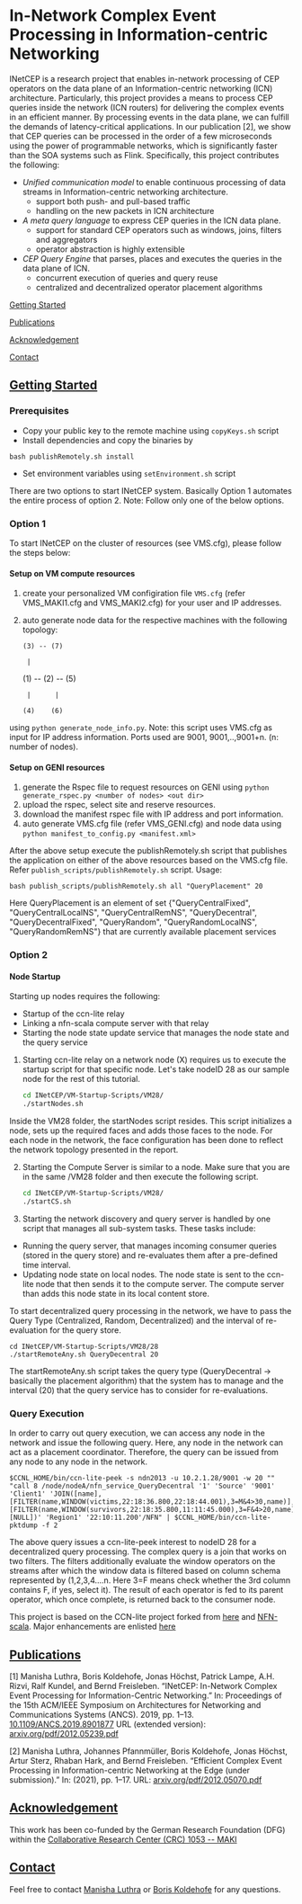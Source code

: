 # In-Network Complex Event Processing in Information-centric Networking
INetCEP is a research project that enables in-network processing of CEP operators on the data plane of an Information-centric networking (ICN) architecture. Particularly, this project provides a means to process CEP queries inside the network (ICN routers) for delivering the complex events in an efficient manner. By processing events in the data plane, we can fulfill the demands of latency-critical applications. In our publication [2], we show that CEP queries can be processed in the order of a few microseconds using the power of programmable networks, which is significantly faster than the SOA systems such as Flink. Specifically, this project contributes the following: 

+ *Unified communication model* to enable continuous processing of data streams in Information-centric networking architecture. 
	+ support both push- and pull-based traffic
	+ handling on the new packets in ICN architecture
+ *A meta query language* to express CEP queries in the ICN data plane. 
	+ support for standard CEP operators such as windows, joins, filters and aggregators
	+ operator abstraction is highly extensible
+ *CEP Query Engine* that parses, places and executes the queries in the data plane of ICN. 
	+ concurrent execution of queries and query reuse 
	+ centralized and decentralized operator placement algorithms

[Getting Started](#getting-started)

[Publications](#publications)

[Acknowledgement](#acknowledgement)

[Contact](#contact)

## [Getting Started](#getting-started)

### Prerequisites
* Copy your public key to the remote machine using `copyKeys.sh` script
* Install dependencies and copy the binaries by 
```
bash publishRemotely.sh install
```
* Set environment variables using `setEnvironment.sh` script

There are two options to start INetCEP system. Basically Option 1 automates the entire process of option 2. 
Note: Follow only one of the below options.

### Option 1

To start INetCEP on the cluster of resources (see VMS.cfg), please follow the steps below: 

#### Setup on VM compute resources

1. create your personalized VM configiration file `VMS.cfg` (refer VMS_MAKI1.cfg and VMS_MAKI2.cfg) for your user and IP addresses. 
2. auto generate node data for the respective machines with the following topology: 

       (3) -- (7)
       
        |

   (1) -- (2) -- (5)
 
        |      |

       (4)    (6)
       
using `python generate_node_info.py`. Note: this script uses VMS.cfg as input for IP address information. Ports used are 9001, 9001,..,9001+n. (n: number of nodes).

#### Setup on GENI resources

1. generate the Rspec file to request resources on GENI using `python generate_rspec.py <number of nodes> <out dir>`
2. upload the rspec, select site and reserve resources. 
3. download the manifest rspec file with IP address and port information. 
4. auto generate VMS.cfg file (refer VMS_GENI.cfg) and node data using `python manifest_to_config.py <manifest.xml>`

After the above setup execute the publishRemotely.sh script that publishes the application on either of the above resources based on the VMS.cfg file. Refer `publish_scripts/publishRemotely.sh` script. Usage:

```
bash publish_scripts/publishRemotely.sh all "QueryPlacement" 20
```

Here QueryPlacement is an element of set {"QueryCentralFixed", "QueryCentralLocalNS", "QueryCentralRemNS", "QueryDecentral", "QueryDecentralFixed", "QueryRandom", "QueryRandomLocalNS", "QueryRandomRemNS"}
that are currently available placement services

### Option 2

#### Node Startup
Starting up nodes requires the following:
* Startup of the ccn-lite relay
* Linking a nfn-scala compute server with that relay
* Starting the node state update service that manages the node state and the query service

1. Starting ccn-lite relay on a network node (X) requires us to execute the startup script for that specific node. Let's take nodeID 28 as our sample node for the rest of this tutorial.

	```bash
	cd INetCEP/VM-Startup-Scripts/VM28/
	./startNodes.sh
	```

Inside the VM28 folder, the startNodes script resides. This script initializes a node, sets up the required faces and adds those faces to the node. For each node in the network, the face configuration has been done to reflect the network topology presented in the report.

2. Starting the Compute Server is similar to a node. Make sure that you are in the same /VM28 folder and then execute the following script.

	```bash
	cd INetCEP/VM-Startup-Scripts/VM28/
	./startCS.sh
	```

3. Starting the network discovery and query server is handled by one script that manages all sub-system tasks. These tasks include:

* Running the query server, that manages incoming consumer queries (stored in the query store) and re-evaluates them after a pre-defined time interval.
* Updating node state on local nodes. The node state is sent to the ccn-lite node that then sends it to the compute server. The compute server than adds this node state in its local content store.

To start decentralized query processing in the network, we have to pass the Query Type (Centralized, Random, Decentralized) and the interval of re-evaluation for the query store.


    cd INetCEP/VM-Startup-Scripts/VM28/28
    ./startRemoteAny.sh QueryDecentral 20

The startRemoteAny.sh script takes the query type (QueryDecentral -> basically the placement algorithm) that the system has to manage and the interval (20) that the query service has to consider for re-evaluations.

### Query Execution

In order to carry out query execution, we can access any node in the network and issue the following query. Here, any node in the network can act as a placement coordinator. Therefore, the query can be issued from any node to any node in the network.


    $CCNL_HOME/bin/ccn-lite-peek -s ndn2013 -u 10.2.1.28/9001 -w 20 "" "call 8 /node/nodeA/nfn_service_QueryDecentral '1' 'Source' '9001' 'Client1' 'JOIN([name],[FILTER(name,WINDOW(victims,22:18:36.800,22:18:44.001),3=M&4>30,name)],[FILTER(name,WINDOW(survivors,22:18:35.800,11:11:45.000),3=F&4>20,name)],[NULL])' 'Region1' '22:10:11.200'/NFN" | $CCNL_HOME/bin/ccn-lite-pktdump -f 2


The above query issues a ccn-lite-peek interest to nodeID 28 for a decentralized query processing. The complex query is a join that works on two filters. The filters additionally evaluate the window operators on the streams after which the window data is filtered based on column schema represented by (1,2,3,4....n. Here 3=F means check whether the 3rd column contains F, if yes, select it).
The result of each operator is fed to its parent operator, which once complete, is returned back to the consumer node.

This project is based on the CCN-lite project forked from [here](https://github.com/cn-uofbasel/ccn-lite) and [NFN-scala](https://github.com/cn-uofbasel/nfn-scala_deprecated).
Major enhancements are enlisted [here](changes.md)

## [Publications](#publications)
[1] Manisha Luthra, Boris Koldehofe, Jonas Höchst, Patrick Lampe, A.H. Rizvi, Ralf Kundel, and Bernd Freisleben. “INetCEP: In-Network Complex Event Processing for Information-Centric Networking.” In: Proceedings of the 15th ACM/IEEE Symposium on Architectures for Networking and Communications Systems (ANCS). 2019, pp. 1–13.  <a href="https://doi.org/10.1109/ANCS.2019.8901877" target="_blank">10.1109/ANCS.2019.8901877</a> URL (extended version):  <a href="https://arxiv.org/pdf/2012.05239.pdf" target ="_blank"> arxiv.org/pdf/2012.05239.pdf </a>

[2] Manisha Luthra, Johannes Pfannmüller, Boris Koldehofe, Jonas Höchst, Artur Sterz, Rhaban Hark, and Bernd Freisleben. “Efficient Complex Event Processing in Information-centric Networking at the Edge (under submission).” In: (2021), pp. 1–17. URL: <a href="https://arxiv.org/pdf/2012.05070.pdf" target="_blank"> arxiv.org/pdf/2012.05070.pdf </a>

## [Acknowledgement](#acknowledgement)

This work has been co-funded by the German Research Foundation (DFG) within the <a href="https://www.maki.tu-darmstadt.de/sfb_maki/ueber_maki/index.en.jsp" target="_blank">Collaborative Research Center (CRC) 1053 -- MAKI</a>

## [Contact](#contact)

Feel free to contact <a href="https://www.kom.tu-darmstadt.de/kom-multimedia-communications-lab/people/staff/manisha-luthra/" target="_blank">Manisha Luthra</a> or <a href="https://www.rug.nl/staff/b.koldehofe/" target="_blank">Boris Koldehofe</a> for any questions. 
